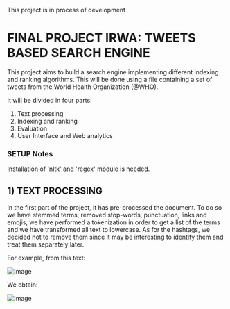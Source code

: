 This project is in process of development

# FINAL PROJECT IRWA: TWEETS BASED SEARCH ENGINE

This project aims to build a search engine implementing different indexing and ranking
algorithms. This will be done using a file containing a set of tweets from the World Health
Organization (@WHO).

It will be divided in four parts:
  1) Text processing
  2) Indexing and ranking
  3) Evaluation 
  4) User Interface and Web analytics

### SETUP Notes
Installation of 'nltk' and 'regex' module is needed. 

## 1) TEXT PROCESSING

In the first part of the project, it has pre-processed the document. To do so we have stemmed terms, removed stop-words, punctuation, links and emojis, we have performed a tokenization in order to get a list of the terms and we have transformed all text to lowercase. As for the hashtags, we decided not to remove them since it may be interesting to identify them and treat them separately later.

For example, from this text: 

![image](https://user-images.githubusercontent.com/93143576/139066531-8a7efff6-141c-4e33-9f76-e8e28c8373e8.png)

We obtain: 

![image](https://user-images.githubusercontent.com/93143576/139066915-7974d92d-acf6-4887-9c00-b2d6df9b0fc7.png)
